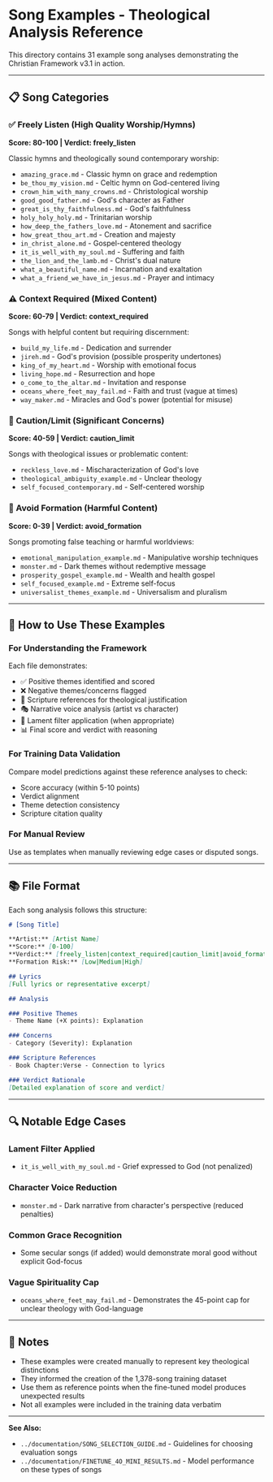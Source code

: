# Song Examples - Theological Analysis Reference

This directory contains 31 example song analyses demonstrating the Christian Framework v3.1 in action.

---

## 📋 Song Categories

### ✅ Freely Listen (High Quality Worship/Hymns)
**Score: 80-100 | Verdict: freely_listen**

Classic hymns and theologically sound contemporary worship:
- `amazing_grace.md` - Classic hymn on grace and redemption
- `be_thou_my_vision.md` - Celtic hymn on God-centered living
- `crown_him_with_many_crowns.md` - Christological worship
- `good_good_father.md` - God's character as Father
- `great_is_thy_faithfulness.md` - God's faithfulness
- `holy_holy_holy.md` - Trinitarian worship
- `how_deep_the_fathers_love.md` - Atonement and sacrifice
- `how_great_thou_art.md` - Creation and majesty
- `in_christ_alone.md` - Gospel-centered theology
- `it_is_well_with_my_soul.md` - Suffering and faith
- `the_lion_and_the_lamb.md` - Christ's dual nature
- `what_a_beautiful_name.md` - Incarnation and exaltation
- `what_a_friend_we_have_in_jesus.md` - Prayer and intimacy

### ⚠️ Context Required (Mixed Content)
**Score: 60-79 | Verdict: context_required**

Songs with helpful content but requiring discernment:
- `build_my_life.md` - Dedication and surrender
- `jireh.md` - God's provision (possible prosperity undertones)
- `king_of_my_heart.md` - Worship with emotional focus
- `living_hope.md` - Resurrection and hope
- `o_come_to_the_altar.md` - Invitation and response
- `oceans_where_feet_may_fail.md` - Faith and trust (vague at times)
- `way_maker.md` - Miracles and God's power (potential for misuse)

### 🚨 Caution/Limit (Significant Concerns)
**Score: 40-59 | Verdict: caution_limit**

Songs with theological issues or problematic content:
- `reckless_love.md` - Mischaracterization of God's love
- `theological_ambiguity_example.md` - Unclear theology
- `self_focused_contemporary.md` - Self-centered worship

### 🛑 Avoid Formation (Harmful Content)
**Score: 0-39 | Verdict: avoid_formation**

Songs promoting false teaching or harmful worldviews:
- `emotional_manipulation_example.md` - Manipulative worship techniques
- `monster.md` - Dark themes without redemptive message
- `prosperity_gospel_example.md` - Wealth and health gospel
- `self_focused_example.md` - Extreme self-focus
- `universalist_themes_example.md` - Universalism and pluralism

---

## 🎯 How to Use These Examples

### For Understanding the Framework
Each file demonstrates:
- ✅ Positive themes identified and scored
- ❌ Negative themes/concerns flagged
- 📖 Scripture references for theological justification
- 🎭 Narrative voice analysis (artist vs character)
- 💭 Lament filter application (when appropriate)
- 📊 Final score and verdict with reasoning

### For Training Data Validation
Compare model predictions against these reference analyses to check:
- Score accuracy (within 5-10 points)
- Verdict alignment
- Theme detection consistency
- Scripture citation quality

### For Manual Review
Use as templates when manually reviewing edge cases or disputed songs.

---

## 📚 File Format

Each song analysis follows this structure:

```markdown
# [Song Title]

**Artist:** [Artist Name]  
**Score:** [0-100]  
**Verdict:** [freely_listen|context_required|caution_limit|avoid_formation]  
**Formation Risk:** [Low|Medium|High]

## Lyrics
[Full lyrics or representative excerpt]

## Analysis

### Positive Themes
- Theme Name (+X points): Explanation

### Concerns
- Category (Severity): Explanation

### Scripture References
- Book Chapter:Verse - Connection to lyrics

### Verdict Rationale
[Detailed explanation of score and verdict]
```

---

## 🔍 Notable Edge Cases

### Lament Filter Applied
- `it_is_well_with_my_soul.md` - Grief expressed to God (not penalized)

### Character Voice Reduction
- `monster.md` - Dark narrative from character's perspective (reduced penalties)

### Common Grace Recognition
- Some secular songs (if added) would demonstrate moral good without explicit God-focus

### Vague Spirituality Cap
- `oceans_where_feet_may_fail.md` - Demonstrates the 45-point cap for unclear theology with God-language

---

## 📝 Notes

- These examples were created manually to represent key theological distinctions
- They informed the creation of the 1,378-song training dataset
- Use them as reference points when the fine-tuned model produces unexpected results
- Not all examples were included in the training data verbatim

---

**See Also:**
- `../documentation/SONG_SELECTION_GUIDE.md` - Guidelines for choosing evaluation songs
- `../documentation/FINETUNE_4O_MINI_RESULTS.md` - Model performance on these types of songs

